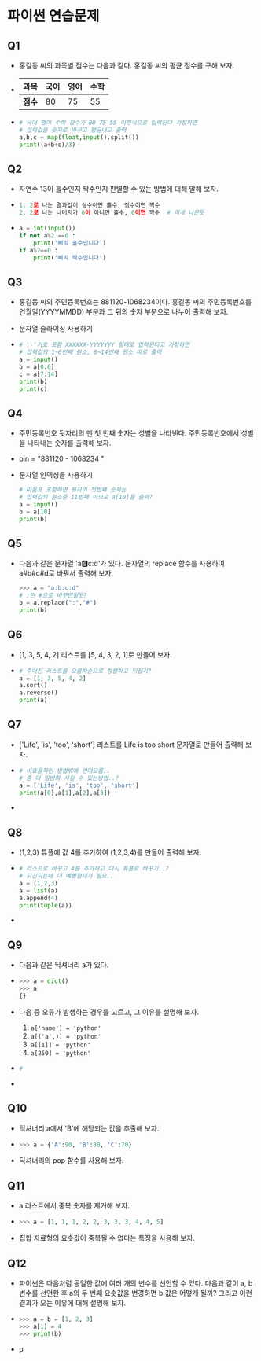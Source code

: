 # 파이썬 연습문제



## Q1

- 홍길동 씨의 과목별 점수는 다음과 같다. 홍길동 씨의 평균 점수를 구해 보자.

- | 과목     | 국어 | 영어 | 수학 |
  | -------- | ---- | ---- | ---- |
  | **점수** | 80   | 75   | 55   |

- ```python
  # 국어 영어 수학 점수가 80 75 55 이런식으로 입력된다 가정하면
  # 입력값을 숫자로 바꾸고 평균내고 출력
  a,b,c = map(float,input().split())
  print((a+b+c)/3)
  ```





## Q2

- 자연수 13이 홀수인지 짝수인지 판별할 수 있는 방법에 대해 말해 보자.

- ```python
  1. 2로 나눈 결과값이 실수이면 홀수, 정수이면 짝수
  2. 2로 나눈 나머지가 0이 아니면 홀수, 0이면 짝수  # 이게 나은듯
  ```
  
- ```python
  a = int(input())
  if not a%2 ==0 :
      print('삐빅 홀수입니다')
  if a%2==0 :
      print('삐빅 짝수입니다')
  ```

  



## Q3

- 홍길동 씨의 주민등록번호는 881120-1068234이다. 홍길동 씨의 주민등록번호를 연월일(YYYYMMDD) 부분과 그 뒤의 숫자 부분으로 나누어 출력해 보자.

- 문자열 슬라이싱 사용하기

- ```python
  # '-'기호 포함 XXXXXX-YYYYYYY 형태로 입력된다고 가정하면
  # 입력값의 1~6번째 원소, 8~14번째 원소 따로 출력
  a = input()
  b = a[0:6]
  c = a[7:14]
  print(b)
  print(c)
  ```

  



## Q4

- 주민등록번호 뒷자리의 맨 첫 번째 숫자는 성별을 나타낸다. 주민등록번호에서 성별을 나타내는 숫자를 출력해 보자.

- pin = "881120 - 1068234 "

- 문자열 인덱싱을 사용하기

  ```python
  # 따옴표 포함하면 뒷자리 첫번째 숫자는
  # 입력값의 원소중 11번째 이므로 a[10]을 출력?
  a = input()
  b = a[10]
  print(b)
  ```





## Q5

- 다음과 같은 문자열 'a:b:c:d'가 있다. 문자열의 replace 함수를 사용하여 a#b#c#d로 바꿔서 출력해 보자.

  ```python
  >>> a = "a:b:c:d"
  # :만 #으로 바꾸면될듯?
  b = a.replace(":","#")
  print(b)
  ```





## Q6

- [1, 3, 5, 4, 2] 리스트를 [5, 4, 3, 2, 1]로 만들어 보자.

- ```python
  # 주어진 리스트를 오름차순으로 정렬하고 뒤집기?
  a = [1, 3, 5, 4, 2]
  a.sort()
  a.reverse()
  print(a)
  ```





## Q7

- ['Life', 'is', 'too', 'short'] 리스트를 Life is too short 문자열로 만들어 출력해 보자.

- ```python
  # 비효율적인 방법밖에 안떠오름..
  # 좀 더 일반화 시킬 수 있는방법..?
  a = ['Life', 'is', 'too', 'short']
  print(a[0],a[1],a[2],a[3])
  
  ```

- 





## Q8

- (1,2,3) 튜플에 값 4를 추가하여 (1,2,3,4)를 만들어 출력해 보자.

- ```python
  # 리스트로 바꾸고 4를 추가하고 다시 튜플로 바꾸기..?
  # 되긴되는데 더 예쁜형태가 필요..
  a = (1,2,3)
  a = list(a)
  a.append(4)
  print(tuple(a))
  ```

- 





## Q9

- 다음과 같은 딕셔너리 a가 있다.

- ```python
  >>> a = dict()
  >>> a
  {}
  ```

- 다음 중 오류가 발생하는 경우를 고르고, 그 이유를 설명해 보자.

  1. `a['name'] = 'python'`
  2. `a[('a',)] = 'python'`
  3. `a[[1]] = 'python'`
  4. `a[250] = 'python'`

- ```python
  # 
  ```

- 





## Q10

- 딕셔너리 a에서 'B'에 해당되는 값을 추출해 보자.

- ```python
  >>> a = {'A':90, 'B':80, 'C':70}
  ```

- 딕셔너리의 pop 함수를 사용해 보자.





## Q11

- a 리스트에서 중복 숫자를 제거해 보자.

- ```python
  >>> a = [1, 1, 1, 2, 2, 3, 3, 3, 4, 4, 5]
  ```

- 집합 자료형의 요솟값이 중복될 수 없다는 특징을 사용해 보자.





## Q12

- 파이썬은 다음처럼 동일한 값에 여러 개의 변수를 선언할 수 있다. 다음과 같이 a, b 변수를 선언한 후 a의 두 번째 요솟값을 변경하면 b 값은 어떻게 될까? 그리고 이런 결과가 오는 이유에 대해 설명해 보자.

- ```python
  >>> a = b = [1, 2, 3]
  >>> a[1] = 4
  >>> print(b)
  ```

- p
























